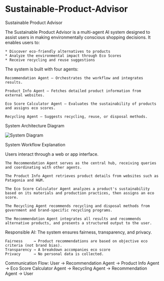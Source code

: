 # Sustainable-Product-Advisor
Sustainable Product Advisor

The Sustainable Product Advisor is a multi-agent AI system designed to assist users in making environmentally conscious shopping decisions. It enables users to:

	* Discover eco-friendly alternatives to products
	* Analyze the environmental impact through Eco Scores
	* Receive recycling and reuse suggestions

The system is built with four agents:

	Recommendation Agent – Orchestrates the workflow and integrates results.

	Product Info Agent – Fetches detailed product information from external websites.

	Eco Score Calculator Agent – Evaluates the sustainability of products and assigns eco scores.

	Recycling Agent – Suggests recycling, reuse, or disposal methods.

	
System Architecture Diagram


![System Diagram](https://i.postimg.cc/02B6tQvc/System-Diagram-2.png)


System Workflow Explanation

Users interact through a web or app interface.

	The Recommendation Agent serves as the central hub, receiving queries and coordinating with other agents.

	The Product Info Agent retrieves product details from websites such as Patagonia and H&M.

	The Eco Score Calculator Agent analyzes a product's sustainability based on its materials and production practices, then assigns an eco score.

	The Recycling Agent recommends recycling and disposal methods from government and brand-specific recycling programs.

	The Recommendation Agent integrates all results and recommends alternative products, and presents a structured output to the user.


Responsible AI: The system ensures fairness, transparency, and privacy.

	Fairness     → Product recommendations are based on objective eco criteria (not brand bias).
	Transparency → A breakdown accompanies eco score
	Privacy      → No personal data is collected.

Communication Flow:
User → Recommendation Agent → Product Info Agent → Eco Score Calculator Agent → Recycling Agent → Recommendation Agent → User
